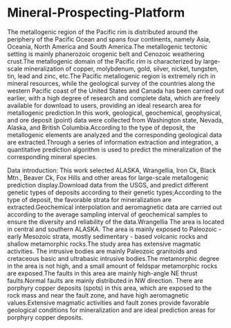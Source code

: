 # Mineral-Prospecting-Platform
The metallogenic region of the Pacific rim is distributed around the periphery of the Pacific Ocean and spans four continents, namely Asia, Oceania, North America and South America.The metallogenic tectonic setting is mainly phanerozoic orogenic belt and Cenozoic weathering crust.The metallogenic domain of the Pacific rim is characterized by large-scale mineralization of copper, molybdenum, gold, silver, nickel, tungsten, tin, lead and zinc, etc.The Pacific metallogenic region is extremely rich in mineral resources, while the geological survey of the countries along the western Pacific coast of the United States and Canada has been carried out earlier, with a high degree of research and complete data, which are freely available for download to users, providing an ideal research area for metallogenic prediction.In this work, geological, geochemical, geophysical, and ore deposit (point) data were collected from Washington state, Nevada, Alaska, and British Columbia.According to the type of deposit, the metallogenic elements are analyzed and the corresponding geological data are extracted.Through a series of information extraction and integration, a quantitative prediction algorithm is used to predict the mineralization of the corresponding mineral species.

Data introduction:
This work selected ALASKA, Wrangellia, Iron Ck, Black Mtn., Beaver Ck, Fox Hills and other areas for large-scale metallogenic prediction display.Download data from the USGS, and predict different genetic types of deposits according to their genetic types;According to the type of deposit, the favorable strata for mineralization are extracted.Geochemical interpolation and aeromagnetic data are carried out according to the average sampling interval of geochemical samples to ensure the diversity and reliability of the data.Wrangellia    The area is located in central and southern ALASKA. The area is mainly exposed to Paleozoic - early Mesozoic strata, mostly sedimentary - based volcanic rocks and shallow metamorphic rocks.The study area has extensive magmatic activities. The intrusive bodies are mainly Paleozoic granitoids and cretaceous basic and ultrabasic intrusive bodies.The metamorphic degree in the area is not high, and a small amount of feldspar metamorphic rocks are exposed.The faults in this area are mainly high-angle NE thrust faults.Normal faults are mainly distributed in NW direction. 
There are porphyry copper deposits (spots) in this area, which are exposed to the rock mass and near the fault zone, and have high aeromagnetic values.Extensive magmatic activities and fault zones provide favorable geological conditions for mineralization and are ideal prediction areas for porphyry copper deposits.
